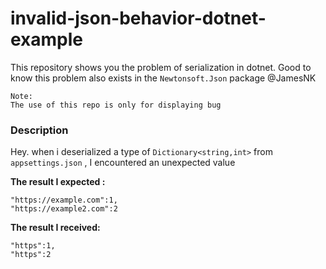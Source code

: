 # invalid-json-behavior-dotnet-example
This repository shows you the problem of serialization in dotnet.
Good to know this problem also exists in the `Newtonsoft.Json` package @JamesNK

```
Note:
The use of this repo is only for displaying bug

```


### Description
Hey. when i deserialized a type of `Dictionary<string,int>` from `appsettings.json` , I encountered an unexpected value  

**The result I expected :**
```
"https://example.com":1,
"https://example2.com":2
```


**The result I received:**
```
"https":1,
"https":2
```


